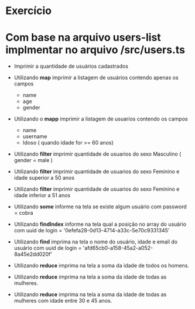 # Exercício

# Com base na arquivo users-list implmentar no arquivo /src/users.ts

* Imprimir a quantidade de usuários cadastrados
* Utilizando **map** imprimir a listagem de usuários contendo apenas os campos
    * name
    * age
    * gender

* Utilizando o **mapp** imprimir a listagem de usuarios contendo os campos
    * name 
    * username
    * Idoso ( quando idade for >= 60 anos)

* Utilizando **filter** imprimir quantidade de usuarios do sexo Masculino ( gender = male )

* Utilizando **filter** imprimir quantidade de usuarios do sexo Feminino e idade superior a 50 anos

* Utilizando **filter** imprimir quantidade de usuarios do sexo Feminino e idade inferior a 51 anos

* Utilizando **some** informe na tela se existe algum usuário com password = cobra

* Utilizando **findIndex** informe na tela qual a posição no array do usuário com uuid de login = '0efefa28-0d13-4714-a33c-5e70c9331345'

* Utilizando **find** imprima na tela o nome do usuário, idade e email do usuário com uuid de login = 'afd65cb0-a158-45a2-a052-8a45e2dd020f'

* Utilizando **reduce** imprima na tela a soma da idade de todos os homens.

* Utilizando **reduce** imprima na tela a soma da idade de todas as mulheres.

* Utilizando **reduce** imprima na tela a soma da idade de todas as mulheres com idade entre 30 e 45 anos.